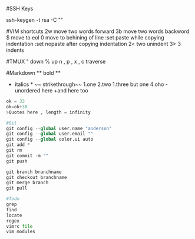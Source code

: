 #SSH Keys


ssh-keygen -t rsa -C ""


#VIM shortcuts
2w move two words forward
3b move two words backword
$ move to eol
0 move to behining of line
:set paste while copying indentation
:set nopaste after copying indentation
2< two unindent
3> 3 indents

#TMUX
" down
% up
n , p , x , c traverse

#Markdown
** bold **
* italics *
~~ strikethrough~~
1.one
2.two
1.three but one
4.oho
-unordered here
+and here too
```python 
ok = 33
ok=ok+30
>Quotes here , length = infinity

#Git
git config --global user.name "anderson"
git config --global user.email ""
git config --global color.ui auto
git add *
git rm 
git commit -m ""
git push

git branch branchname
git checkout branchname
git merge branch
git pull

#Todo
grep
find
locate
regex
vimrc file
vim modules
